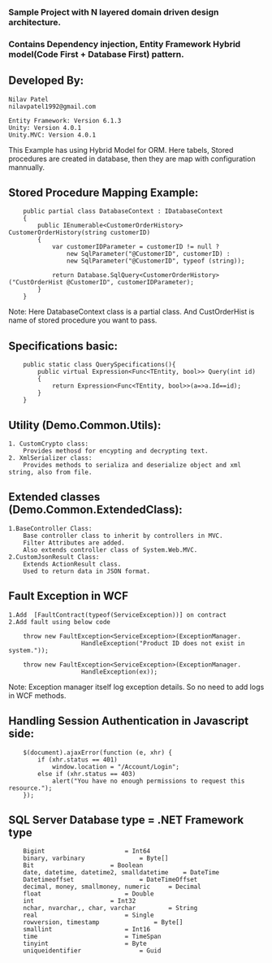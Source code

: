 ### Sample Project with N layered domain driven design architecture.
### Contains Dependency injection, Entity Framework Hybrid model(Code First + Database First) pattern.

## Developed By:
``````
Nilav Patel
nilavpatel1992@gmail.com

Entity Framework: Version 6.1.3
Unity: Version 4.0.1
Unity.MVC: Version 4.0.1
``````
This Example has using Hybrid Model for ORM.
Here tabels, Stored procedures are created in database, then they are map with configuration mannually.

## Stored Procedure Mapping Example:
``````
	public partial class DatabaseContext : IDatabaseContext
	{
		public IEnumerable<CustomerOrderHistory> CustomerOrderHistory(string customerID)
		{
			var customerIDParameter = customerID != null ?
				new SqlParameter("@CustomerID", customerID) :
				new SqlParameter("@CustomerID", typeof (string));

			return Database.SqlQuery<CustomerOrderHistory>("CustOrderHist @CustomerID", customerIDParameter);
		}
	}
``````
Note: Here DatabaseContext class is a partial class. And CustOrderHist is name of stored procedure you want to pass.


## Specifications basic:
``````
	public static class QuerySpecifications(){
		public virtual Expression<Func<TEntity, bool>> Query(int id)
		{
			return Expression<Func<TEntity, bool>>(a=>a.Id==id);
		}
	}
``````

## Utility (Demo.Common.Utils):
``````
1. CustomCrypto class:
	Provides methosd for encypting and decrypting text.
2. XmlSerializer class:
	Provides methods to serializa and deserialize object and xml string, also from file.
``````

## Extended classes (Demo.Common.ExtendedClass):
``````
1.BaseController Class:
	Base controller class to inherit by controllers in MVC.
	Filter Attributes are added.
	Also extends controller class of System.Web.MVC.
2.CustomJsonResult Class:
	Extends ActionResult class.
	Used to return data in JSON format.
``````

## Fault Exception in WCF
``````
1.Add  [FaultContract(typeof(ServiceException))] on contract
2.Add fault using below code
	
	throw new FaultException<ServiceException>(ExceptionManager.
                    HandleException("Product ID does not exist in system."));

	throw new FaultException<ServiceException>(ExceptionManager.
                    HandleException(ex));
``````
Note: Exception manager itself log exception details. So no need to add logs in WCF methods.


## Handling Session Authentication in Javascript side:
``````
	$(document).ajaxError(function (e, xhr) {
		if (xhr.status == 401)
			window.location = "/Account/Login";
		else if (xhr.status == 403)
			alert("You have no enough permissions to request this resource.");
	});
``````

## SQL Server Database type				= .NET Framework type 
``````
	Bigint						= Int64 
	binary, varbinary				= Byte[] 
	Bit						= Boolean 
	date, datetime, datetime2, smalldatetime	= DateTime 
	Datetimeoffset					= DateTimeOffset 
	decimal, money, smallmoney, numeric		= Decimal 
	float						= Double 
	int						= Int32 
	nchar, nvarchar,, char, varchar			= String
	real						= Single 
	rowversion, timestamp				= Byte[] 
	smallint					= Int16 
	time						= TimeSpan 
	tinyint						= Byte 
	uniqueidentifier				= Guid
``````
